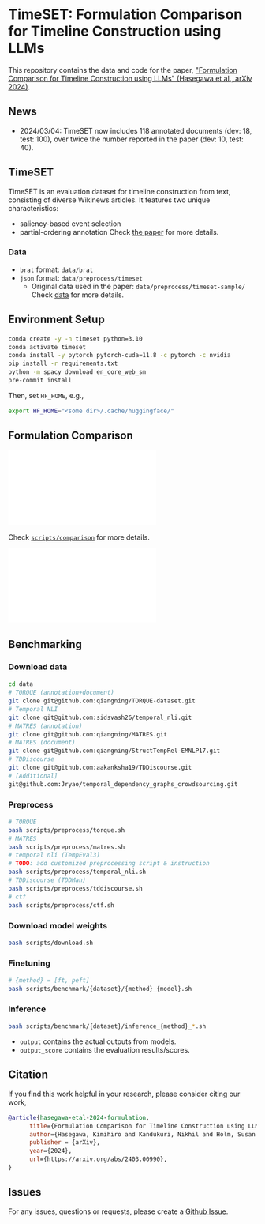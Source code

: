 # TimeSET: Formulation Comparison for Timeline Construction using LLMs

This repository contains the data and code for the paper, ["Formulation Comparison for Timeline Construction using LLMs" (Hasegawa et al., arXiv 2024)](https://arxiv.org/abs/2403.00990).

## News
* 2024/03/04: TimeSET now includes 118 annotated documents (dev: 18, test: 100), over twice the number reported in the paper (dev: 10, test: 40).

## TimeSET
TimeSET is an evaluation dataset for timeline construction from text, consisting of diverse Wikinews articles.
It features two unique characteristics:
* saliency-based event selection
* partial-ordering annotation
Check [the paper](https://arxiv.org/abs/2403.00990) for more details.
### Data
* `brat` format: `data/brat`
* `json` format: `data/preprocess/timeset`
    * Original data used in the paper: `data/preprocess/timeset-sample/`
Check [data](https://github.com/kimihiroh/timeset/blob/main/data/) for more details.

## Environment Setup

```bash
conda create -y -n timeset python=3.10
conda activate timeset
conda install -y pytorch pytorch-cuda=11.8 -c pytorch -c nvidia
pip install -r requirements.txt
python -m spacy download en_core_web_sm
pre-commit install
```
Then, set `HF_HOME`, e.g.,
```bash
export HF_HOME="<some dir>/.cache/huggingface/"
```

## Formulation Comparison
![Overview](./notebooks/figures/overview_w_timeline.pdf)

Check [`scripts/comparison`](https://github.com/kimihiroh/timeset/blob/main/scripts/comparison) for more details.

![Result](./notebooks/figures/result_formulation_comparison_base.pdf)

## Benchmarking
### Download data
```bash
cd data
# TORQUE (annotation+document)
git clone git@github.com:qiangning/TORQUE-dataset.git
# Temporal NLI
git clone git@github.com:sidsvash26/temporal_nli.git
# MATRES (annotation)
git clone git@github.com:qiangning/MATRES.git
# MATRES (document)
git clone git@github.com:qiangning/StructTempRel-EMNLP17.git
# TDDiscourse
git clone git@github.com:aakanksha19/TDDiscourse.git
# [Additional]
git@github.com:Jryao/temporal_dependency_graphs_crowdsourcing.git
```
### Preprocess
```bash
# TORQUE
bash scripts/preprocess/torque.sh
# MATRES
bash scripts/preprocess/matres.sh
# temporal nli (TempEval3)
# TODO: add customized preprocessing script & instruction
bash scripts/preprocess/temporal_nli.sh
# TDDiscourse (TDDMan)
bash scripts/preprocess/tddiscourse.sh
# ctf
bash scripts/preprocess/ctf.sh
```
### Download model weights
```bash
bash scripts/download.sh
```
### Finetuning
```bash
# {method} = [ft, peft]
bash scripts/benchmark/{dataset}/{method}_{model}.sh
```
### Inference
```bash
bash scripts/benchmark/{dataset}/inference_{method}_*.sh
```
* `output` contains the actual outputs from models.
* `output_score` contains the evaluation results/scores.

## Citation
If you find this work helpful in your research, please consider citing our work,
```bib
@article{hasegawa-etal-2024-formulation,
      title={Formulation Comparison for Timeline Construction using LLMs},
      author={Hasegawa, Kimihiro and Kandukuri, Nikhil and Holm, Susan and Yamakawa, Yukari and Mitamura, Teruko},
      publisher = {arXiv},
      year={2024},
      url={https://arxiv.org/abs/2403.00990},
}
```

## Issues
For any issues, questions or requests, please create a [Github Issue](https://github.com/kimihiroh/timeset/issues).
